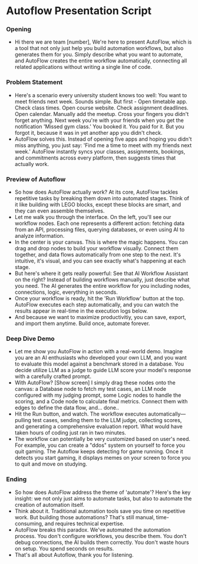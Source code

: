 # Autoflow Presentation Script
### Opening
* Hi there we are team [number], We're here to present AutoFlow, which is a tool that not only just help you build automation workflows, but also generates them for you. Simply describe what you want to automate, and AutoFlow creates the entire workflow automatically, connecting all related applications without writing a single line of code.

### Problem Statement
* Here's a scenario every university student knows too well: You want to meet friends next week. Sounds simple. But first - Open timetable app. Check class times. Open course website. Check assignment deadlines. Open calendar. Manually add the meetup. Cross your fingers you didn't forget anything. Next week you're with your friends when you get the notification 'Missed gym class.' You booked it. You paid for it. But you forgot it, because it was in yet another app you didn't check.
* AutoFlow solves this. Instead of opening five apps and hoping you didn't miss anything, you just say: 'Find me a time to meet with my friends next week.' AutoFlow instantly syncs your classes, assignments, bookings, and commitments across every platform, then suggests times that actually work.

### Preview of Autoflow
* So how does AutoFlow actually work? At its core, AutoFlow tackles repetitive tasks by breaking them down into automated stages. Think of it like building with LEGO blocks, except these blocks are smart, and they can even assemble themselves.
* Let me walk you through the interface. On the left, you'll see our workflow nodes. Each one represents a different action: fetching data from an API, processing files, querying databases, or even using AI to analyze information. 
* In the center is your canvas. This is where the magic happens. You can drag and drop nodes to build your workflow visually. Connect them together, and data flows automatically from one step to the next. It's intuitive, it's visual, and you can see exactly what's happening at each stage.
* But here's where it gets really powerful: See that AI Workflow Assistant on the right? Instead of building workflows manually, just describe what you need. The AI generates the entire workflow for you including nodes, connections, logic, everything in seconds.
* Once your workflow is ready, hit the 'Run Workflow' button at the top. AutoFlow executes each step automatically, and you can watch the results appear in real-time in the execution logs below.
* And because we want to maximize productivitiy, you can save, export, and import them anytime. Build once, automate forever.

### Deep Dive Demo
* Let me show you AutoFlow in action with a real-world demo. Imagine you are an AI enthusiasts who developed your own LLM, and you want to evaluate this model against a benchmark stored in a database. You decide utilize LLM as a judge to guide LLM score your model's response with a carefully crafted prompt. 
* With AutoFlow? [Show screen] I simply drag these nodes onto the canvas: a Database node to fetch my test cases, an LLM node configured with my judging prompt, some Logic nodes to handle the scoring, and a Code node to calculate final metrics. Connect them with edges to define the data flow, and... done..
* Hit the Run button, and watch. The workflow executes automatically—pulling test cases, sending them to the LLM judge, collecting scores, and generating a comprehensive evaluation report. What would have taken hours of coding just ran in two minutes.
* The workflow can potentially be very customized based on user's need. For example, you can create a "ddos" system on yourself to force you quit gaming. The Autoflow keeps detecting for game running. Once it detects you start gaming, it displays memes on your screen to force you to quit and move on studying.

### Ending
* So how does AutoFlow address the theme of 'automate'? Here's the key insight: we not only just aims to automate tasks, but also to automate the creation of automation itself.
* Think about it. Traditional automation tools save you time on repetitive work. But building those automations? That's still manual, time-consuming, and requires technical expertise.
* AutoFlow breaks this paradox. We've automated the automation process. You don't configure workflows, you describe them. You don't debug connections, the AI builds them correctly. You don't waste hours on setup. You spend seconds on results.
* That's all about Autoflow, thank you for listening.